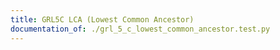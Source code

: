 ```yaml
---
title: GRL5C LCA (Lowest Common Ancestor)
documentation_of: ./grl_5_c_lowest_common_ancestor.test.py
---
```



